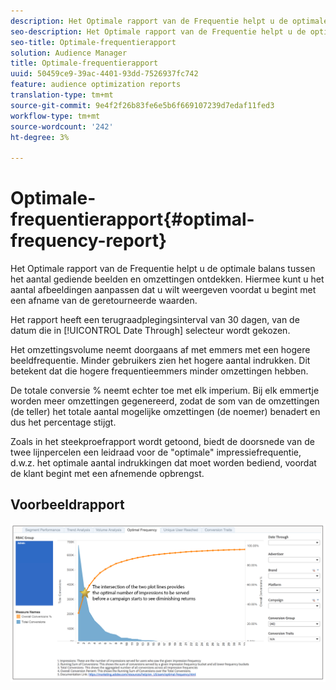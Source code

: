 ```yaml
---
description: Het Optimale rapport van de Frequentie helpt u de optimale balans tussen het aantal gediende beelden en omzettingen ontdekken. Hiermee kunt u het aantal afbeeldingen aanpassen dat u wilt weergeven voordat u begint met een afname van de geretourneerde waarden.
seo-description: Het Optimale rapport van de Frequentie helpt u de optimale balans tussen het aantal gediende beelden en omzettingen ontdekken. Hiermee kunt u het aantal afbeeldingen aanpassen dat u wilt weergeven voordat u begint met een afname van de geretourneerde waarden.
seo-title: Optimale-frequentierapport
solution: Audience Manager
title: Optimale-frequentierapport
uuid: 50459ce9-39ac-4401-93dd-7526937fc742
feature: audience optimization reports
translation-type: tm+mt
source-git-commit: 9e4f2f26b83fe6e5b6f669107239d7edaf11fed3
workflow-type: tm+mt
source-wordcount: '242'
ht-degree: 3%

---
```



# Optimale-frequentierapport{#optimal-frequency-report}

Het Optimale rapport van de Frequentie helpt u de optimale balans tussen het aantal gediende beelden en omzettingen ontdekken. Hiermee kunt u het aantal afbeeldingen aanpassen dat u wilt weergeven voordat u begint met een afname van de geretourneerde waarden.

Het rapport heeft een terugraadplegingsinterval van 30 dagen, van de datum die in [!UICONTROL Date Through] selecteur wordt gekozen.

Het omzettingsvolume neemt doorgaans af met emmers met een hogere beeldfrequentie. Minder gebruikers zien het hogere aantal indrukken. Dit betekent dat die hogere frequentieemmers minder omzettingen hebben.

De totale conversie % neemt echter toe met elk imperium. Bij elk emmertje worden meer omzettingen gegenereerd, zodat de som van de omzettingen (de teller) het totale aantal mogelijke omzettingen (de noemer) benadert en dus het percentage stijgt.

Zoals in het steekproefrapport wordt getoond, biedt de doorsnede van de twee lijnpercelen een leidraad voor de &quot;optimale&quot; impressiefrequentie, d.w.z. het optimale aantal indrukkingen dat moet worden bediend, voordat de klant begint met een afnemende opbrengst.

## Voorbeeldrapport

![optimale frequentie](assets/optimal-frequency2.png)